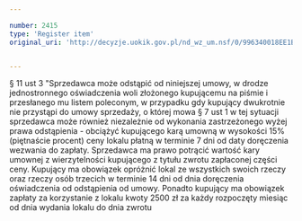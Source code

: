 ```yaml
---

number: 2415
type: 'Register item'
original_uri: 'http://decyzje.uokik.gov.pl/nd_wz_um.nsf/0/996340018EE1B9DFC12578C400385AA1?OpenDocument'


---
```


§ 11 ust 3 "Sprzedawca może odstąpić od niniejszej umowy, w drodze jednostronnego oświadczenia  woli złożonego kupującemu na piśmie i przesłanego mu listem poleconym, w przypadku gdy kupujący dwukrotnie nie przystąpi do umowy sprzedaży, o której mowa § 7 ust 1 w tej sytuacji sprzedawca może również niezależnie od wykonania zastrzeżonego wyżej prawa odstąpienia - obciążyć kupującego karą umowną w wysokości 15% (piętnaście procent) ceny lokalu płatną w terminie 7 dni od daty doręczenia wezwania do zapłaty. Sprzedawca ma prawo potrącić wartość kary umownej z wierzytelności kupującego z tytułu zwrotu zapłaconej części ceny. Kupujący ma obowiązek opróżnić lokal ze wszystkich swoich rzeczy oraz rzeczy osób trzecich w terminie 14 dni od dnia doręczenia oświadczenia od odstąpienia od umowy. Ponadto kupujący ma obowiązek zapłaty za korzystanie z lokalu kwoty 2500 zł za każdy rozpoczęty miesiąc od dnia wydania lokalu do dnia zwrotu
